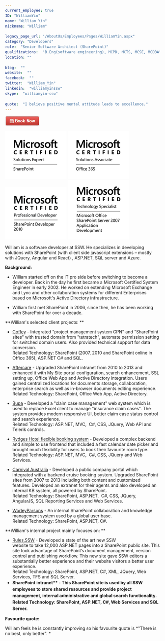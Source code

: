 ```yaml
---
current_employee: true
ID: "WilliamYin"
name: "William Yin"
nickname: "William"

legacy_page_url: "/AboutUs/Employees/Pages/WilliamYin.aspx"
category: "Developers"
role:  "Senior Software Architect (SharePoint)"
qualifications:  "B.Eng(software engineering), MCPD, MCTS, MCSE, MCDBA"
location: ""

blog:  ""
website:  ""
facebook:  ""
twitter:  "William_Yin"
linkedin:  "williamyinssw"
skype:  "williamyin-ssw"

quote:  "I believe positive mental attitude leads to excellence."
---
```


[![BookNow.png](./Images/Bio/BookNow.png)](http://veethere.com/With/WilliamYin) 
    
 ![MCSE_SharePoint_Blk.png](./Images/Bio/MCSE_SharePoint_Blk.png) 
![MCSA_Office365_Blk.png](./Images/Bio/MCSA_Office365_Blk.png) 
![MCPD-SharePtDev2010-logo-BW.png](./Images/Bio/MCPD-SharePtDev2010-logo-BW.png) 
![MCTS-MSOSPSvr7AppD-logo-BW.png](./Images/Bio/MCTS-MSOSPSvr7AppD-logo-BW.png) 


William is a software developer at SSW. He specializes in developing solutions with SharePoint (with client side javascript extensions – mostly with JQuery, Angular and React) , ASP.NET, SQL server and Azure.  

 **Background:** 

*   William started off on the IT pro side before switching to become a developer. Back in the day he first became a Microsoft Certified System Engineer in early 2002. He worked on extending Microsoft Exchange and Lync and other collaboration systems for different Enterprises based on Microsoft's Active Directory infrastructure.  

*   William first met SharePoint in 2006, since then, he has been working with SharePoint for over a decade.

**William's selected client projects: **

*   [Coffey](http://www.coffey.com/) - Integrated "project management system CPN" and "SharePoint sites" with trusted domain from "tetratech", automate permission setting for switched domain users. Also provided technical support for data conversion.  
Related Technology: SharePoint (2007, 2010 and SharePoint online in Office 365), ASP.NET C# and SQL.  

*   [Aftercare](http://www.aftercare.com.au/) - Upgraded SharePoint intranet from 2010 to 2013 and enhanced it with My Site portal configuration, search enhancement, SSL setting up, Office Web App and Active Directory integration. Users gained centralized locations for documents storage, collaboration, enterprise search as well as in-browser documents editing experience.  
Related Technology: SharePoint, Office Web App, Active Directory.   

*   [Bupa](https://www.bupa.com.au/) - Developed a "claim case management" web system which is used to replace Excel client to manage "insurance claim cases". The system provides modern responsive UI, better claim case status control and search experience.  
Related Technology: ASP.NET, MVC,  C#, CSS, JQuery, Web API and Telerik controls.   

*   [Rydges Hotel flexible booking system](https://bookings.rydges.com/rates#Flexible) - Developed a complex backend and simple to use frontend that included a fast calendar date picker and brought much flexibility for users to book their favourite room type.  
Related Technology: ASP.NET, MVC,  C#, CSS, JQuery and Web Services.   

*   [Carnival Australia](http://www.pocruises.com.au/) - Developed a public company portal which integrated with a backend cruise booking system. Upgraded SharePoint sites from 2007 to 2013 including both content and customized features. Developed an extranet for their agents and also developed an internal KB system, all powered by SharePoint.  
Related Technology: SharePoint, ASP.NET,  C#, CSS, JQuery, AngularJS, SQL Reporting Services and Web Services.  

*   [WorleyParsons](http://www.worleyparsons.com/) - An internal SharePoint collaboration and knowledge management system used by a global user base.  
Related Technology: SharePoint, ASP.NET, C#.  

 **William's internal project mainly focuses on: **

*   [Rules.SSW](/) - Developed a state of the art new SSW website to take 12,000 ASP.NET pages into a SharePoint public site. This site took advantage of SharePoint’s document management, version control and publishing workflow. This new site gave SSW editors a substantially better experience and their website visitors a better user experience.   
Related Technology: SharePoint, ASP.NET, C#, XML, JQuery, Web Services, TFS and SQL Server.
*   <strong style="line-height:1.5em;"> SharePoint intranet** - This SharePoint site is used by all SSW employees to store shared resources and provide project management, internal administrative and global search functionality.  
Related Technology: SharePoint, ASP.NET, C#, Web Services and SQL Server.  
</strong>

 **Favourite quote:**

William feels he is constantly improving so his favourite quote is *"There is no best, only better". *